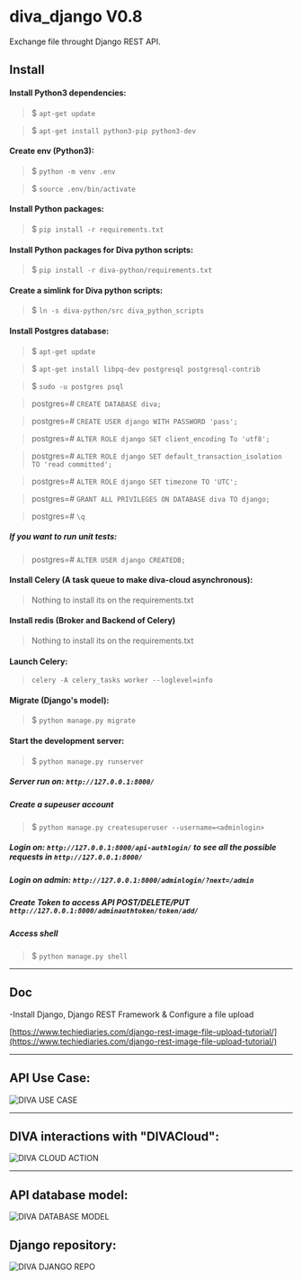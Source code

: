 # diva_django V0.8

Exchange file throught Django REST API.

## Install

#### Install Python3 dependencies:

> $ `apt-get update`

> $ `apt-get install python3-pip python3-dev`

#### Create env (Python3):

> $ `python -m venv .env`

> $ `source .env/bin/activate`

#### Install Python packages:

> $ `pip install -r requirements.txt`

#### Install Python packages for Diva python scripts:

> $ `pip install -r diva-python/requirements.txt`

#### Create a simlink for Diva python scripts:

> $ `ln -s diva-python/src diva_python_scripts`

#### Install Postgres database:

> $ `apt-get update`

> $ `apt-get install libpq-dev postgresql postgresql-contrib`

> $ `sudo -u postgres psql`

> postgres=# `CREATE DATABASE diva;`

> postgres=# `CREATE USER django WITH PASSWORD 'pass';`

> postgres=# `ALTER ROLE django SET client_encoding To 'utf8';`

> postgres=# `ALTER ROLE django SET default_transaction_isolation TO 'read committed';`

> postgres=# `ALTER ROLE django SET timezone TO 'UTC';`

> postgres=# `GRANT ALL PRIVILEGES ON DATABASE diva TO django;`

> postgres=# `\q`

##### If you want to run unit tests:

> postgres=# `ALTER USER django CREATEDB;`

#### Install Celery (A task queue to make diva-cloud asynchronous):

> Nothing to install its on the requirements.txt 

#### Install redis (Broker and Backend of Celery)
 
> Nothing to install its on the requirements.txt 

#### Launch Celery:

> `celery -A celery_tasks worker --loglevel=info`

#### Migrate (Django's model):

> $ `python manage.py migrate`

#### Start the development server:

> $ `python manage.py runserver`

##### Server run on: `http://127.0.0.1:8000/`

##### Create a supeuser account

> $ `python manage.py createsuperuser --username=<adminlogin>`

##### Login on: `http://127.0.0.1:8000/api-authlogin/` to see all the possible requests in `http://127.0.0.1:8000/`

##### Login on admin: `http://127.0.0.1:8000/adminlogin/?next=/admin`

##### Create Token to access API POST/DELETE/PUT `http://127.0.0.1:8000/adminauthtoken/token/add/`

##### Access shell

> $ `python manage.py shell`

---

## Doc

-Install Django, Django REST Framework & Configure a file upload

[https://www.techiediaries.com/django-rest-image-file-upload-tutorial/](https://www.techiediaries.com/django-rest-image-file-upload-tutorial/)

---

## API Use Case:

![DIVA USE CASE](/diva_django/media/DjangoDIVA-UseCase.png)

---

##  DIVA interactions with "DIVACloud":

![DIVA CLOUD ACTION](/diva_django/media/DjangoDIVA-Interactions.png)

---

## API database model:

![DIVA DATABASE MODEL](/diva_django/media/DjangoDIVA-DBschem.png)

## Django repository:

![DIVA DJANGO REPO](/diva_django/media/DjangoDIVA-DJANGO.png)

